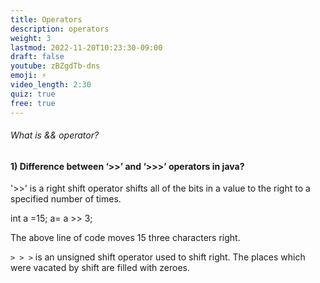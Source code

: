 ```yaml
---
title: Operators
description: operators
weight: 3
lastmod: 2022-11-20T10:23:30-09:00
draft: false
youtube: zBZgdTb-dns
emoji: ⚡
video_length: 2:30
quiz: true
free: true
---
```


<quiz-modal options="Logical AND:Logical OR:Bitwise OR:Bitwise AND" answer="Logical AND" prize="1">
  <h6>What is && operator?</h6>
</quiz-modal>

#### 1) Difference between ‘>>’ and ‘>>>’ operators in java?

'>>' is a right shift operator shifts all of the bits in a value to the right to a specified number of times.

int a =15;
a= a >> 3;

The above line of code moves 15 three characters right.

`> > >` is an unsigned shift operator used to shift right. The places which were vacated by shift are filled 
with zeroes.